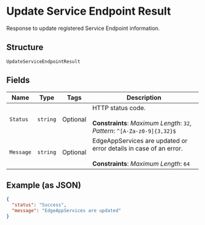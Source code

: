 
# Update Service Endpoint Result

Response to update registered Service Endpoint information.

## Structure

`UpdateServiceEndpointResult`

## Fields

| Name | Type | Tags | Description |
|  --- | --- | --- | --- |
| `Status` | `string` | Optional | HTTP status code.<br><br>**Constraints**: *Maximum Length*: `32`, *Pattern*: `^[A-Za-z0-9]{3,32}$` |
| `Message` | `string` | Optional | EdgeAppServices are updated or error details in case of an error.<br><br>**Constraints**: *Maximum Length*: `64` |

## Example (as JSON)

```json
{
  "status": "Success",
  "message": "EdgeAppServices are updated"
}
```


